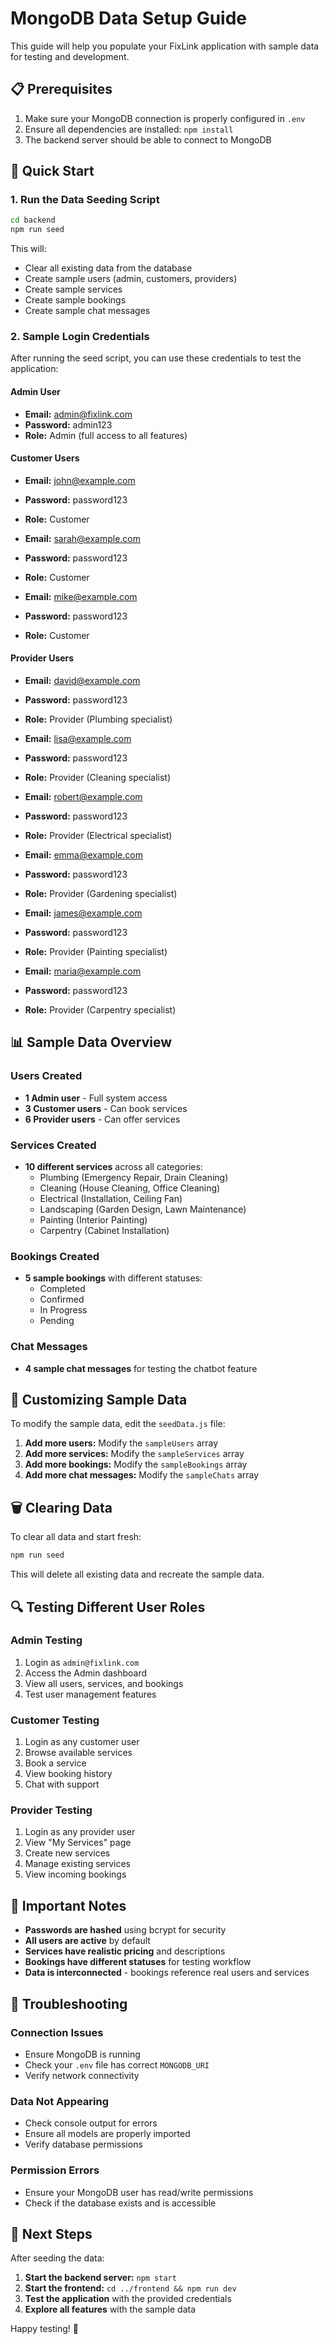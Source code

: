 # MongoDB Data Setup Guide

This guide will help you populate your FixLink application with sample data for testing and development.

## 📋 Prerequisites

1. Make sure your MongoDB connection is properly configured in `.env`
2. Ensure all dependencies are installed: `npm install`
3. The backend server should be able to connect to MongoDB

## 🚀 Quick Start

### 1. Run the Data Seeding Script

```bash
cd backend
npm run seed
```

This will:
- Clear all existing data from the database
- Create sample users (admin, customers, providers)
- Create sample services
- Create sample bookings
- Create sample chat messages

### 2. Sample Login Credentials

After running the seed script, you can use these credentials to test the application:

#### Admin User
- **Email:** admin@fixlink.com
- **Password:** admin123
- **Role:** Admin (full access to all features)

#### Customer Users
- **Email:** john@example.com
- **Password:** password123
- **Role:** Customer

- **Email:** sarah@example.com
- **Password:** password123
- **Role:** Customer

- **Email:** mike@example.com
- **Password:** password123
- **Role:** Customer

#### Provider Users
- **Email:** david@example.com
- **Password:** password123
- **Role:** Provider (Plumbing specialist)

- **Email:** lisa@example.com
- **Password:** password123
- **Role:** Provider (Cleaning specialist)

- **Email:** robert@example.com
- **Password:** password123
- **Role:** Provider (Electrical specialist)

- **Email:** emma@example.com
- **Password:** password123
- **Role:** Provider (Gardening specialist)

- **Email:** james@example.com
- **Password:** password123
- **Role:** Provider (Painting specialist)

- **Email:** maria@example.com
- **Password:** password123
- **Role:** Provider (Carpentry specialist)

## 📊 Sample Data Overview

### Users Created
- **1 Admin user** - Full system access
- **3 Customer users** - Can book services
- **6 Provider users** - Can offer services

### Services Created
- **10 different services** across all categories:
  - Plumbing (Emergency Repair, Drain Cleaning)
  - Cleaning (House Cleaning, Office Cleaning)
  - Electrical (Installation, Ceiling Fan)
  - Landscaping (Garden Design, Lawn Maintenance)
  - Painting (Interior Painting)
  - Carpentry (Cabinet Installation)

### Bookings Created
- **5 sample bookings** with different statuses:
  - Completed
  - Confirmed
  - In Progress
  - Pending

### Chat Messages
- **4 sample chat messages** for testing the chatbot feature

## 🔧 Customizing Sample Data

To modify the sample data, edit the `seedData.js` file:

1. **Add more users:** Modify the `sampleUsers` array
2. **Add more services:** Modify the `sampleServices` array
3. **Add more bookings:** Modify the `sampleBookings` array
4. **Add more chat messages:** Modify the `sampleChats` array

## 🗑️ Clearing Data

To clear all data and start fresh:

```bash
npm run seed
```

This will delete all existing data and recreate the sample data.

## 🔍 Testing Different User Roles

### Admin Testing
1. Login as `admin@fixlink.com`
2. Access the Admin dashboard
3. View all users, services, and bookings
4. Test user management features

### Customer Testing
1. Login as any customer user
2. Browse available services
3. Book a service
4. View booking history
5. Chat with support

### Provider Testing
1. Login as any provider user
2. View "My Services" page
3. Create new services
4. Manage existing services
5. View incoming bookings

## 🚨 Important Notes

- **Passwords are hashed** using bcrypt for security
- **All users are active** by default
- **Services have realistic pricing** and descriptions
- **Bookings have different statuses** for testing workflow
- **Data is interconnected** - bookings reference real users and services

## 🐛 Troubleshooting

### Connection Issues
- Ensure MongoDB is running
- Check your `.env` file has correct `MONGODB_URI`
- Verify network connectivity

### Data Not Appearing
- Check console output for errors
- Ensure all models are properly imported
- Verify database permissions

### Permission Errors
- Ensure your MongoDB user has read/write permissions
- Check if the database exists and is accessible

## 📝 Next Steps

After seeding the data:

1. **Start the backend server:** `npm start`
2. **Start the frontend:** `cd ../frontend && npm run dev`
3. **Test the application** with the provided credentials
4. **Explore all features** with the sample data

Happy testing! 🎉 